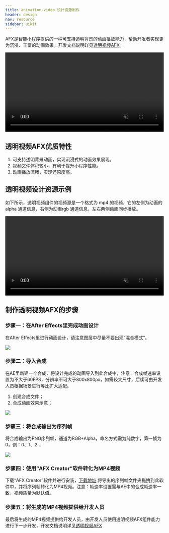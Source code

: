 ```yaml
---
title: animation-video 设计资源制作
header: design
nav: resource
sidebar: uikit
---
```


AFX是智能小程序提供的一种可支持透明背景的动画播放能力，帮助开发者实现更为沉浸、丰富的动画效果。开发文档说明详见[透明视频AFX](https://smartprogram.baidu.com/docs/develop/component/animation-video/)。

<video width="100%" muted autoplay="autoplay" loop="loop"  src="https://b.bdstatic.com/miniapp/animation-video-demo.m4v">
你的浏览器不支持该视频播放
</video>

## 透明视频AFX优质特性

 1.	可支持透明背景动画，实现沉浸式的动画效果展现。
 2.	视频文件体积较小，有利于提升小程序性能。
 3.	动画播放流畅，实现还原度高。

## 透明视频设计资源示例

如下所示，透明视频组件的视频源是一个格式为 mp4 的视频，它的左侧为动画的 alpha 通道信息，右侧为动画rgb 通道信息，左右两侧动画同步播放。

<video width="100%" muted autoplay="autoplay" loop="loop"  src="https://b.bdstatic.com/miniapp/animation-video.mp4">
你的浏览器不支持该视频播放
</video>


## 制作透明视频AFX的步骤
### 步骤一：在After Effects里完成动画设计
在After Effects里进行动画设计，请注意图层中尽量不要出现“混合模式”。

<div class="m-doc-custom-img">
	<div >
		<img src="https://b.bdstatic.com/miniapp/animation-video-two.png">
	</div>
</div>


### 步骤二：导入合成
在AE里新建一个合成，将设计完成的动画导入到此合成中，注意：合成帧速率设置为不大于60FPS，分辨率不可大于800x800px，如需较大尺寸，后续可由开发人员根据场景进行等比扩大适配。

1. 创建合成文件；
2. 合成动画效果示意；

<div class="m-doc-custom-img">
	<div >
		<img src="https://b.bdstatic.com/miniapp/animation-video-three.png">
	</div>
</div>


### 步骤三：将合成输出为序列帧
将合成输出为PNG序列帧，通道为RGB+Alpha，命名方式需为纯数字，第一帧为0，例：0、1、2…

<div class="m-doc-custom-img">
	<div >
		<img src="https://b.bdstatic.com/miniapp/animation-video-four.png">
	</div>
</div>



### 步骤四：使用“AFX Creator”软件转化为MP4视频
下载“AFX Creator”软件并进行安装，[下载地址](https://b.bdstatic.com/searchbox/icms/searchbox/zip/AFXCreator.zip)
将导出的序列帧文件夹拖拽到此软件中，并将序列帧转化为MP4视频。注意：帧速率设置需与AE中的合成帧速率一致，视频质量为默认值。

### 步骤五：将生成的MP4视频提供给开发人员
最后将生成的MP4视频提供给开发人员，由开发人员使用透明视频AFX组件能力进行下一步开发，开发文档说明详见[透明视频AFX](https://smartprogram.baidu.com/docs/develop/component/animation-video/)
